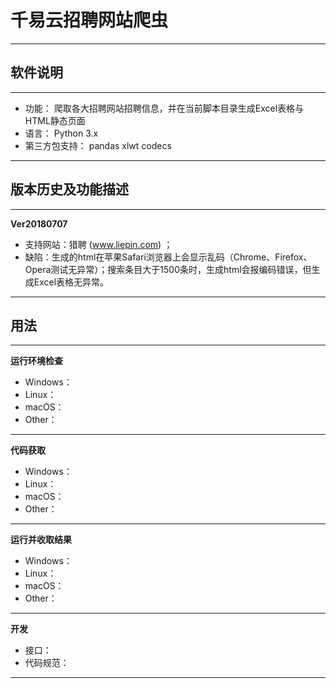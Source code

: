 # 千易云招聘网站爬虫
----------
软件说明
-

----------
- 功能：
爬取各大招聘网站招聘信息，并在当前脚本目录生成Excel表格与HTML静态页面
- 语言：
Python 3.x
- 第三方包支持：
pandas
xlwt
codecs

----------
版本历史及功能描述
-

----------
**Ver20180707**
- 支持网站：猎聘 (www.liepin.com) ；
- 缺陷：生成的html在苹果Safari浏览器上会显示乱码（Chrome、Firefox、Opera测试无异常）；搜索条目大于1500条时，生成html会报编码错误，但生成Excel表格无异常。

----------
用法
-

----------
**运行环境检查**
- Windows：
- Linux：
- macOS：
- Other：

----------
**代码获取**
- Windows：
- Linux：
- macOS：
- Other：

----------
**运行并收取结果**
- Windows：
- Linux：
- macOS：
- Other：

----------
**开发**
- 接口：
- 代码规范：

----------
